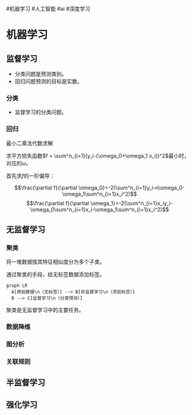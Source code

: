 #机器学习 #人工智能 #ai #深度学习

# 机器学习

## 监督学习

- 分类问题是预测类别。
- 回归问题预测的目标是实数。

### 分类

- 监督学习的分类问题。

### 回归

最小二乘法代数求解

求平方损失函数$f = \sum^n_{i=1}(y_i-(\omega_0+\omega_1 x_i))^2$最小时，对应的$\omega$。

首先求$f$的一阶偏导：

$$\frac{\partial f}{\partial \omega_0}=-2(\sum^n_{i=1}y_i-n\omega_0-\omega_1\sum^n_{i=1}x_i^2)$$
$$\frac{\partial f}{\partial \omega_1}=-2(\sum^n_{i=1}x_iy_i-\omega_0\sum^n_{i=1}x_i-\omega_1\sum^n_{i=1}x_i^2)$$

## 无监督学习

### 聚类

将一堆数据按其特征相似度分为多个子类。

通过聚类的手段，给无标签数据添加标签。

```mermaid
graph LR
  A[原始数据\n（无标签）] --> B[非监督学习\n（添加标签）]
  B --> C[监督学习\n（分类预测）]
```

聚类是无监督学习中的主要任务。

### 数据降维

### 图分析

### 关联规则

## 半监督学习

## 强化学习
